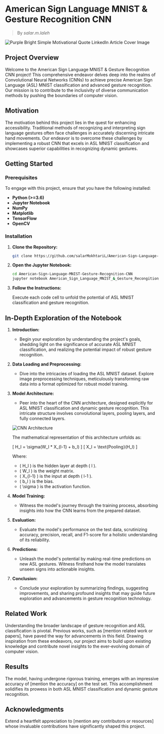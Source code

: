 
# American Sign Language MNIST & Gesture Recognition CNN

> By $salar.m.laleh$

![Purple Bright Simple Motivational Quote LinkedIn Article Cover Image ](https://github.com/salarMokhtariL/American-Sign-Language-MNIST-Gesture-Recognition-CNN/assets/75142232/736d422b-b9cb-4446-9782-a596f2d076f9)

## Project Overview

Welcome to the American Sign Language MNIST & Gesture Recognition CNN project! This comprehensive endeavor delves deep into the realms of Convolutional Neural Networks (CNNs) to achieve precise American Sign Language (ASL) MNIST classification and advanced gesture recognition. Our mission is to contribute to the inclusivity of diverse communication methods by pushing the boundaries of computer vision.

## Motivation

The motivation behind this project lies in the quest for enhancing accessibility. Traditional methods of recognizing and interpreting sign language gestures often face challenges in accurately discerning intricate hand movements. Our endeavor is to overcome these challenges by implementing a robust CNN that excels in ASL MNIST classification and showcases superior capabilities in recognizing dynamic gestures.

## Getting Started

### Prerequisites

To engage with this project, ensure that you have the following installed:

- **Python (>=3.6)**
- **Jupyter Notebook**
- **NumPy**
- **Matplotlib**
- **TensorFlow**
- **OpenCV**

### Installation

1. **Clone the Repository:**

    ```bash
    git clone https://github.com/salarMokhtariL/American-Sign-Language-MNIST-Gesture-Recognition-CNN.git
    ```

2. **Open the Jupyter Notebook:**

    ```bash
    cd American-Sign-Language-MNIST-Gesture-Recognition-CNN
    jupyter notebook American_Sign_Language_MNIST_&_Gesture_Recongition_CNN.ipynb
    ```

3. **Follow the Instructions:**

    Execute each code cell to unfold the potential of ASL MNIST classification and gesture recognition.

## In-Depth Exploration of the Notebook

1. **Introduction:**
   - Begin your exploration by understanding the project's goals, shedding light on the significance of accurate ASL MNIST classification, and realizing the potential impact of robust gesture recognition.

2. **Data Loading and Preprocessing:**
   - Dive into the intricacies of loading the ASL MNIST dataset. Explore image preprocessing techniques, meticulously transforming raw data into a format optimized for robust model training.

3. **Model Architecture:**
   - Peer into the heart of the CNN architecture, designed explicitly for ASL MNIST classification and dynamic gesture recognition. This intricate structure involves convolutional layers, pooling layers, and fully connected layers.

   ![CNN Architecture](path/to/cnn_diagram.png)

   The mathematical representation of this architecture unfolds as:

   \[ H_l = \sigma(W_l * X_{l-1} + b_l) \]
   \[ X_l = \text{Pooling}(H_l) \]

   Where:
   - \( H_l \) is the hidden layer at depth \( l \).
   - \( W_l \) is the weight matrix.
   - \( X_{l-1} \) is the input at depth \( l-1 \).
   - \( b_l \) is the bias.
   - \( \sigma \) is the activation function.

4. **Model Training:**
   - Witness the model's journey through the training process, absorbing insights into how the CNN learns from the prepared dataset.

5. **Evaluation:**
   - Evaluate the model's performance on the test data, scrutinizing accuracy, precision, recall, and F1-score for a holistic understanding of its reliability.

6. **Predictions:**
   - Unleash the model's potential by making real-time predictions on new ASL gestures. Witness firsthand how the model translates unseen signs into actionable insights.

7. **Conclusion:**
   - Conclude your exploration by summarizing findings, suggesting improvements, and sharing profound insights that may guide future exploration and advancements in gesture recognition technology.

## Related Work

Understanding the broader landscape of gesture recognition and ASL classification is pivotal. Previous works, such as [mention related work or papers], have paved the way for advancements in this field. Drawing inspiration from these endeavors, our project aims to build upon existing knowledge and contribute novel insights to the ever-evolving domain of computer vision.

## Results

The model, having undergone rigorous training, emerges with an impressive accuracy of [mention the accuracy] on the test set. This accomplishment solidifies its prowess in both ASL MNIST classification and dynamic gesture recognition.

## Acknowledgments

Extend a heartfelt appreciation to [mention any contributors or resources] whose invaluable contributions have significantly shaped this project.


